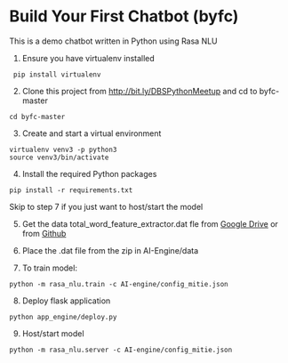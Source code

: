 # Build Your First Chatbot (byfc)
This is a demo chatbot written in Python using Rasa NLU

1. Ensure you have virtualenv installed

```
 pip install virtualenv
```
 
2. Clone this project from http://bit.ly/DBSPythonMeetup and cd to byfc-master
 ```
 cd byfc-master
 ```
 
3. Create and start a virtual environment 
 ```
 virtualenv venv3 -p python3
 source venv3/bin/activate
 ```

4. Install the required Python packages
 ```
 pip install -r requirements.txt
 ```

Skip to step 7 if you just want to host/start the model

5. Get the data total_word_feature_extractor.dat fle from [Google Drive](https://drive.google.com/open?id=1eCKtB9haQBIRTr1oAFwbN1VzmCIH6PRd)
or from [Github](https://github.com/mit-nlp/MITIE/releases/download/v0.4/MITIE-models-v0.2.tar.bz2)

6. Place the .dat file from the zip in AI-Engine/data

7. To train model:
```
python -m rasa_nlu.train -c AI-engine/config_mitie.json
```

8. Deploy flask application
```
python app_engine/deploy.py
```

9. Host/start model
 ```
python -m rasa_nlu.server -c AI-engine/config_mitie.json
```
